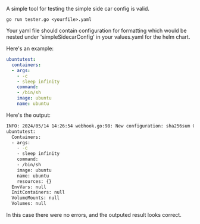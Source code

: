 A simple tool for testing the simple side car config is valid.

```
go run tester.go <yourfile>.yaml
```

Your yaml file should contain configuration for formatting which would be nested under 'simpleSidecarConfig' in your values.yaml for the helm chart. 

Here's an example: 

```yaml
ubuntutest: 
  containers:
  - args:
    - -c
    - sleep infinity
    command:
    - /bin/sh
    image: ubuntu
    name: ubuntu
```

Here's the output:

```sh
INFO: 2024/05/14 14:26:54 webhook.go:98: New configuration: sha256sum 0c6dfafe714cfaba82156799afefece19db86fcf7d56d57b2af7baf228dc9df3
ubuntutest:
  Containers:
  - args:
    - -c
    - sleep infinity
    command:
    - /bin/sh
    image: ubuntu
    name: ubuntu
    resources: {}
  EnvVars: null
  InitContainers: null
  VolumeMounts: null
  Volumes: null
  ```

In this case there were no errors, and the outputed result looks correct. 